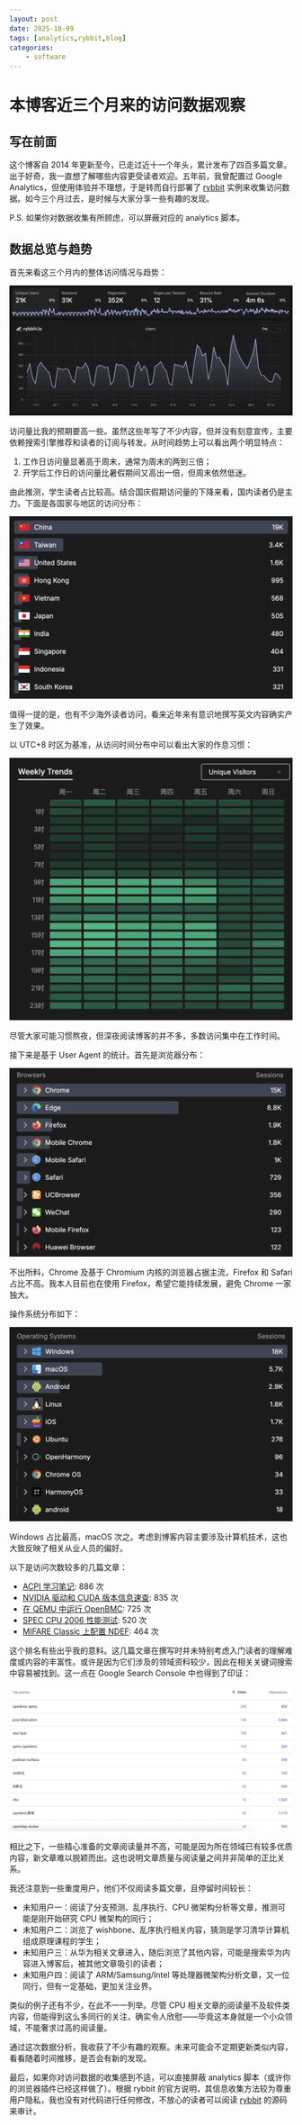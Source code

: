 ```yaml
---
layout: post
date: 2025-10-09
tags: [analytics,rybbit,blog]
categories:
    - software
---
```


# 本博客近三个月来的访问数据观察

## 写在前面

这个博客自 2014 年更新至今，已走过近十一个年头，累计发布了四百多篇文章。出于好奇，我一直想了解哪些内容更受读者欢迎。五年前，我曾配置过 Google Analytics，但使用体验并不理想，于是转而自行部署了 [rybbit](https://github.com/rybbit-io/rybbit/) 实例来收集访问数据。如今三个月过去，是时候与大家分享一些有趣的发现。

P.S. 如果你对数据收集有所顾虑，可以屏蔽对应的 analytics 脚本。

<!-- more -->

## 数据总览与趋势

首先来看这三个月内的整体访问情况与趋势：

![](./blog-analytics-three-months-overall.png)

访问量比我的预期要高一些。虽然这些年写了不少内容，但并没有刻意宣传，主要依赖搜索引擎推荐和读者的订阅与转发。从时间趋势上可以看出两个明显特点：

1. 工作日访问量显著高于周末，通常为周末的两到三倍；
2. 开学后工作日的访问量比暑假期间又高出一倍，但周末依然低迷。

由此推测，学生读者占比较高。结合国庆假期访问量的下降来看，国内读者仍是主力。下面是各国家与地区的访问分布：

![](./blog-analytics-three-months-location.png)

值得一提的是，也有不少海外读者访问，看来近年来有意识地撰写英文内容确实产生了效果。

以 UTC+8 时区为基准，从访问时间分布中可以看出大家的作息习惯：

![](./blog-analytics-three-months-time.png)

尽管大家可能习惯熬夜，但深夜阅读博客的并不多，多数访问集中在工作时间。

接下来是基于 User Agent 的统计。首先是浏览器分布：

![](./blog-analytics-three-months-browser.png)

不出所料，Chrome 及基于 Chromium 内核的浏览器占据主流，Firefox 和 Safari 占比不高。我本人目前也在使用 Firefox，希望它能持续发展，避免 Chrome 一家独大。

操作系统分布如下：

![](./blog-analytics-three-months-os.png)

Windows 占比最高，macOS 次之。考虑到博客内容主要涉及计算机技术，这也大致反映了相关从业人员的偏好。

以下是访问次数较多的几篇文章：

- [ACPI 学习笔记](../hardware/acpi-notes.md): 886 次
- [NVIDIA 驱动和 CUDA 版本信息速查](../software/nvidia-cuda.md): 835 次
- [在 QEMU 中运行 OpenBMC](../system/openbmc-qemu.md): 725 次
- [SPEC CPU 2006 性能测试](./spec-cpu-2006.md): 520 次
- [MIFARE Classic 上配置 NDEF](../hardware/mifare-classic-ndef.md): 464 次

这个排名有些出乎我的意料。这几篇文章在撰写时并未特别考虑入门读者的理解难度或内容的丰富性。或许是因为它们涉及的领域资料较少，因此在相关关键词搜索中容易被找到。这一点在 Google Search Console 中也得到了印证：

![](./blog-analytics-three-months-search.png)

相比之下，一些精心准备的文章阅读量并不高，可能是因为所在领域已有较多优质内容，新文章难以脱颖而出。这也说明文章质量与阅读量之间并非简单的正比关系。

我还注意到一些重度用户，他们不仅阅读多篇文章，且停留时间较长：

- 未知用户一：阅读了分支预测、乱序执行、CPU 微架构分析等文章，推测可能是刚开始研究 CPU 微架构的同行；
- 未知用户二：浏览了 wishbone、乱序执行相关内容，猜测是学习清华计算机组成原理课程的学生；
- 未知用户三：从华为相关文章进入，随后浏览了其他内容，可能是搜索华为内容进入博客后，被其他文章吸引的读者；
- 未知用户四：阅读了 ARM/Samsung/Intel 等处理器微架构分析文章，又一位同行，但有一定基础，更加关注业界。

类似的例子还有不少，在此不一一列举。尽管 CPU 相关文章的阅读量不及软件类内容，但能得到这么多同行的关注，确实令人欣慰——毕竟这本身就是一个小众领域，不能奢求过高的阅读量。

通过这次数据分析，我收获了不少有趣的观察。未来可能会不定期更新类似内容，看看随着时间推移，是否会有新的发现。

最后，如果你对访问数据的收集感到不适，可以直接屏蔽 analytics 脚本（或许你的浏览器插件已经这样做了）。根据 rybbit 的官方说明，其信息收集方法较为尊重用户隐私，我也没有对代码进行任何修改，不放心的读者可以阅读 [rybbit](https://github.com/rybbit-io/rybbit) 的源码来审计。

